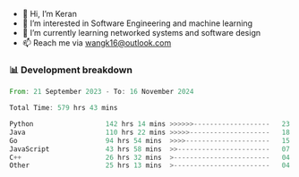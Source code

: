 - 👋 Hi, I’m Keran
- 👀 I’m interested in Software Engineering and machine learning
- 🌱 I’m currently learning networked systems and software design
- 📫 Reach me via wangk16@outlook.com


###  📊 Development breakdown
<!--START_SECTION:waka-->

```rust
From: 21 September 2023 - To: 16 November 2024

Total Time: 579 hrs 43 mins

Python                  142 hrs 14 mins >>>>>>-------------------   23.51 %
Java                    110 hrs 22 mins >>>>>--------------------   18.25 %
Go                      94 hrs 54 mins  >>>>---------------------   15.69 %
JavaScript              43 hrs 58 mins  >>-----------------------   07.27 %
C++                     26 hrs 32 mins  >------------------------   04.39 %
Other                   25 hrs 13 mins  >------------------------   04.17 %
```

<!--END_SECTION:waka-->

<!---
keran-w/keran-w is a ✨ special ✨ repository because its `README.md` (this file) appears on your GitHub profile.
You can click the Preview link to take a look at your changes.
--->
